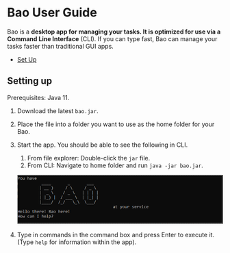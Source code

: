 # Bao User Guide

Bao is a **desktop app for managing your tasks. It is optimized for use via a Command Line Interface** (CLI). If you can
type fast, Bao can manage your tasks faster than traditional GUI apps.

- [Set Up](#setting-up)

## Setting up

Prerequisites: Java 11.

1. Download the latest `bao.jar`.
2. Place the file into a folder you want to use as the home folder for your Bao.
3. Start the app. You should be able to see the following in CLI.
   1. From file explorer: Double-click the `jar` file.
   2. From CLI: Navigate to home folder and run `java -jar bao.jar`.
   
   ![img.png](img.png)
4. Type in commands in the command box and press Enter to execute it. (Type `help` for information within the app).
